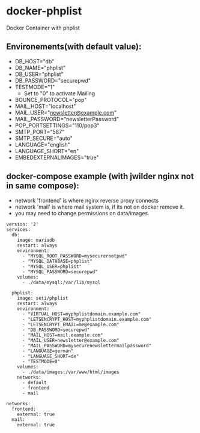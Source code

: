 # docker-phplist
Docker Container with phplist

## Environements(with default value):
- DB_HOST="db"
- DB_NAME="phplist"
- DB_USER="phplist"
- DB_PASSWORD="securepwd"
- TESTMODE="1"
  - Set to "0" to activate Mailing
- BOUNCE_PROTOCOL="pop"
- MAIL_HOST="localhost"
- MAIL_USER="newsletter@example.com"
- MAIL_PASSWORD="newsletterPassword"
- POP_PORTSETTINGS="110/pop3"
- SMTP_PORT="587"
- SMTP_SECURE="auto"
- LANGUAGE="english"
- LANGUAGE_SHORT="en"
- EMBEDEXTERNALIMAGES="true"

## docker-compose example (with jwilder nginx not in same compose):
- network 'frontend' is where nginx reverse proxy connects
- network 'mail' is where mail system is, if its not on docker remove it.
- you may need to change permissions on data/images.

```
version: '2'
services:
  db:
    image: mariadb
    restart: always
    environment:
      - "MYSQL_ROOT_PASSWORD=mysecurerootpwd"
      - "MYSQL_DATABASE=phplist"
      - "MYSQL_USER=phplist"
      - "MYSQL_PASSWORD=securepwd"
    volumes:
      - ./data/mysql:/var/lib/mysql

  phplist:
    image: seti/phplist
    restart: always
    environment:
      - "VIRTUAL_HOST=myphplistdomain.example.com"
      - "LETSENCRYPT_HOST=myphplistdomain.example.com"
      - "LETSENCRYPT_EMAIL=me@example.com"
      - "DB_PASSWORD=securepwd"
      - "MAIL_HOST=mail.example.com"
      - "MAIL_USER=newsletter@example.com"
      - "MAIL_PASSWORD=mysecurenewslettermailpassword"
      - "LANGUAGE=german"
      - "LANGUAGE_SHORT=de"
      - "TESTMODE=0"
    volumes:
      - ./data/images:/var/www/html/images
    networks:
      - default
      - frontend
      - mail

networks:
  frontend:
    external: true
  mail:
    external: true
```
